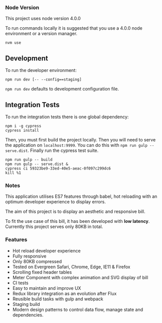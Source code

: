 ### Node Version

This project uses node version 4.0.0

To run commands locally it is suggested that you use a 4.0.0 node environment or a version manager.

```
nvm use
```

## Development

To run the developer environment:

```
npm run dev [-- --config==staging]
```

`npm run dev` defaults to development configuration file.

## Integration Tests

To run the integration tests there is one global dependency:

```
npm i -g cypress
cypress install
```

Then, you must first build the project locally.
Then you will need to serve the application on `localhost:9999`. You can do this with `npm run gulp -- serve.dist`.
Finally run the cypress test suite.

```
npm run gulp -- build
npm run gulp -- serve.dist &
cypress ci 59323be9-33ed-40e5-aeac-0f097c299dc6
kill %1
```

### Notes

This application utilises ES7 features through babel, hot reloading with an optimum developer experience to display errors.

The aim of this project is to display an aesthetic and responsive bill.

To fit the use case of this bill, it has been developed with **low latency**. Currently this project serves only 80KB in total.

### Features

- Hot reload developer experience
- Fully responsive
- Only 80KB compressed
- Tested on Evergreen Safari, Chrome, Edge, IE11 & Firefox
- Scrolling fixed header tables
- Meter Component with complex animation and SVG display of bill
- CI tests
- Easy to maintain and improve UX
- Redux library integration as an evolution after Flux
- Reusible build tasks with gulp and webpack
- Staging build
- Modern design patterns to control data flow, manage state and dependencies.



